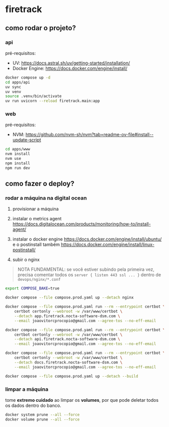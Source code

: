 # firetrack

## como rodar o projeto?

### api

pré-requisitos:

- UV: <https://docs.astral.sh/uv/getting-started/installation/>
- Docker Engine: <https://docs.docker.com/engine/install/>

```sh
docker compose up -d
cd apps/api
uv sync
uv venv
source .venv/bin/activate
uv run uvicorn --reload firetrack.main:app
```

### web

pré-requisitos:

- NVM: <https://github.com/nvm-sh/nvm?tab=readme-ov-file#install--update-script>

```sh
cd apps/www
nvm install
nvm use
npm install
npm run dev
```

## como fazer o deploy?

### rodar a máquina na digital ocean

1. provisionar a máquina

2. instalar o metrics agent <https://docs.digitalocean.com/products/monitoring/how-to/install-agent/>

3. instalar o docker engine <https://docs.docker.com/engine/install/ubuntu/> e o postinstall também <https://docs.docker.com/engine/install/linux-postinstall/>

4. subir o nginx

> NOTA FUNDAMENTAL: se você estiver subindo pela primeira vez, precisa comentar todos os `server { listen 443 ssl ... }` dentro de `devops/nginx/*.conf`

```sh
export COMPOSE_BAKE=true

docker compose --file compose.prod.yaml up --detach nginx

docker compose --file compose.prod.yaml run --rm --entrypoint certbot \
    certbot certonly --webroot -w /var/www/certbot \
    --detach app.firetrack.nocta-software-dsm.com \
    --email joaovitorcprocopio@gmail.com --agree-tos --no-eff-email

docker compose --file compose.prod.yaml run --rm --entrypoint certbot \
    certbot certonly --webroot -w /var/www/certbot \
    --detach api.firetrack.nocta-software-dsm.com \
    --email joaovitorcprocopio@gmail.com --agree-tos --no-eff-email

docker compose --file compose.prod.yaml run --rm --entrypoint certbot \
    certbot certonly --webroot -w /var/www/certbot \
    --detach docs.firetrack.nocta-software-dsm.com \
    --email joaovitorcprocopio@gmail.com --agree-tos --no-eff-email

docker compose --file compose.prod.yaml up --detach --build
```

### limpar a máquina

tome **extremo cuidado** ao limpar os **volumes**, por que pode deletar todos os dados dentro do banco.

```sh
docker system prune --all --force
docker volume prune --all --force
```
